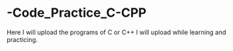 # -Code_Practice_C-CPP
Here I will upload the programs of C or C++ I will upload while learning and practicing.
